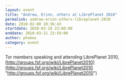 ```yaml
---
layout: event
title: "Andrew, Erinn, others at LibrePlanet 2010"
permalink: andrew-erinn-others-libreplanet-2010
date: 2010-02-08 10:36:43
startdate: 2010-03-19 23:00:00
enddate: 2010-03-21 23:59:00
author: phobos
category: event
---
```


Tor members speaking and attending LibrePlanet 2010, [http://groups.fsf.org/wiki/LibrePlanet2010](http://groups.fsf.org/wiki/LibrePlanet2010 "http://groups.fsf.org/wiki/LibrePlanet2010")
